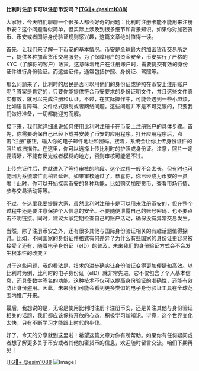 **比利时注册卡可以注册币安吗？[[TG💪+ @esim1088](https://t.me/s/esim1088)]**

大家好，今天咱们聊聊一个很多人都会好奇的问题：比利时注册卡能不能用来注册币安？这个问题看似简单，但实际上涉及到很多细节和背景知识。如果你对加密货币、币安或者国际身份验证规则感兴趣，这篇文章绝对值得一读。

首先，让我们来了解一下币安的基本情况。币安是全球最大的加密货币交易所之一，提供各种加密货币交易服务。为了保障用户的资金安全，币安实行了严格的KYC（了解你的客户）政策。这意味着用户在注册账户时，需要提交有效的身份证件进行身份验证。而这些证件，通常包括护照、身份证、驾照等。

那么问题来了，比利时的居民是否可以用他们的身份证或护照在币安上注册账户呢？答案是肯定的，只要你能提供符合币安要求的身份证明文件，并且这些文件真实有效，就可以完成注册和认证。不过，在实际操作中，可能会遇到一些小麻烦，比如语言障碍、文件格式限制或者网络问题。这些问题并不是不可克服的，只要我们做好准备，一切都能迎刃而解。

接下来，我们就详细说说如何使用比利时注册卡在币安上注册账户的具体步骤。首先，你需要确保自己已经下载并安装了币安的应用程序。打开应用程序后，点击“注册”按钮，输入你的电子邮件地址和密码。接着，系统会让你上传身份证件的照片或扫描件。在这里，你可以选择上传比利时的护照或身份证。注意，照片一定要清晰，不能有反光或者模糊的地方，否则审核可能通不过。

上传完证件后，你就进入了等待审核的阶段。这个过程一般不会太长，但有时也可能因为系统繁忙而稍显延迟。如果审核通过了，恭喜你，你已经成为币安的一员啦！此时，你可以开始探索币安的各种功能，比如购买加密货币、查看市场行情、参与交易活动等等。

不过，在这里我要提醒大家，虽然比利时注册卡是可以用来注册币安的，但在整个过程中还是要注意保护个人信息的安全。不要随便泄露自己的账号密码，也不要点击不明链接。同时，建议大家定期检查自己的账户活动，确保没有异常交易发生。

当然，除了注册币安之外，还有很多其他与国际身份验证相关的有趣话题值得探讨。比如，不同国家的身份证件格式有何差异？为什么有些国家的身份证更容易被接受？还有，随着电子身份证（eID）的普及，未来我们的身份验证方式会不会发生根本性的改变？

对于这些问题，我的看法是，技术的进步确实让身份验证变得更加便捷和高效。以比利时为例，比利时的电子身份证（eID）就非常先进，它不仅包含了个人基本信息，还具备数字签名的功能。这种技术不仅可以提高身份验证的准确性，还能有效防止身份盗用。因此，未来我们可能会看到更多类似的电子身份验证工具在全球范围内推广开来。

最后，我想说的是，无论是使用比利时注册卡注册币安，还是关注其他与身份验证相关的话题，我们都应该保持开放的心态，积极学习新知识。毕竟，这个世界变化太快，只有不断学习才能跟上时代的步伐。

好了，今天的分享就到这里啦！希望这篇文章对你有所帮助。如果你有任何疑问或者想了解更多关于币安或者其他加密货币的信息，欢迎随时留言交流。咱们下期再见！

[[TG💪+ @esim1088](https://t.me/s/esim1088) ![Image](https://i.postimg.cc/4NQfJmqS/Snipaste-2025-05-13-00-14-12.png)]